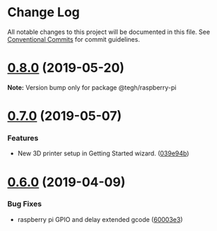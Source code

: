 # Change Log

All notable changes to this project will be documented in this file.
See [Conventional Commits](https://conventionalcommits.org) for commit guidelines.

# [0.8.0](https://github.com/tegh/tegh/compare/v0.7.0...v0.8.0) (2019-05-20)

**Note:** Version bump only for package @tegh/raspberry-pi





# [0.7.0](https://github.com/tegh/tegh/compare/v0.6.0...v0.7.0) (2019-05-07)


### Features

* New 3D printer setup in Getting Started wizard. ([039e94b](https://github.com/tegh/tegh/commit/039e94b))





# [0.6.0](https://github.com/tegh/tegh/compare/v0.5.10...v0.6.0) (2019-04-09)


### Bug Fixes

* raspberry pi GPIO and delay extended gcode ([60003e3](https://github.com/tegh/tegh/commit/60003e3))
